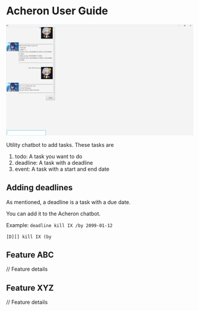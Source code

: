 # Acheron User Guide

![Acheron screenshot](Ui.png)

Utility chatbot to add tasks. These tasks are
1. todo: A task you want to do
2. deadline: A task with a deadline
3. event: A task with a start and end date

## Adding deadlines
As mentioned, a deadline is a task with a due date.

You can add it to the Acheron chatbot.

Example: `deadline kill IX /by 2099-01-12`

```
[D][] kill IX (by 
```

## Feature ABC

// Feature details


## Feature XYZ

// Feature details